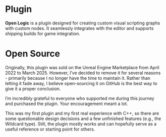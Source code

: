 # Plugin

**Open Logic** is a plugin designed for creating custom visual scripting graphs with custom nodes.
It seamlessly integrates with the editor and supports shipping builds for game integration.

# Open Source
Originally, this plugin was sold on the Unreal Engine Marketplace from April 2022 to March 2025. However, I’ve decided to remove it for several reasons - primarily because I no longer have the time to maintain it. Rather than letting it fade away, I believe open-sourcing it on GitHub is the best way to give it a proper conclusion.

I’m incredibly grateful to everyone who supported me during this journey and purchased the plugin. Your encouragement meant a lot.

This was my first plugin and my first real experience with C++, so there are some questionable design decisions and a few unfinished features (e.g., the Wildcard type). Still, the plugin mostly works and can hopefully serve as a useful reference or starting point for others.
